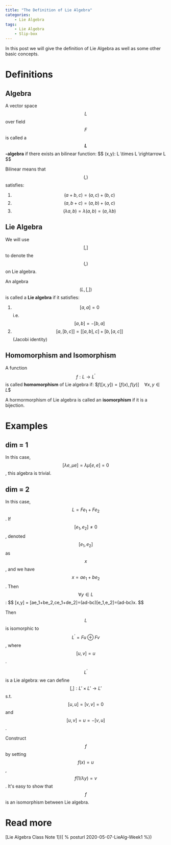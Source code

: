 ```yaml
---
title: "The Definition of Lie Algebra"
categories: 
    - Lie Algebra
tags: 
    - Lie Algebra
    - Slip-box
---
```


In this post we will give the definition of Lie Algebra as well as some other basic concepts.
<!-- more -->

# Definitions

## Algebra

A vector space $$L$$ over field $$F$$ is called a **$$L$$-algebra** if there exists an bilinear function:
\$$
    (x,y): L \times L \rightarrow L 
$$

Bilinear means that $$(,)$$ satisfies:
1. $$(a+b,c) = (a,c)+(b,c)$$
2. $$(a,b+c) = (a,b)+(a,c)$$
3. $$(\lambda a,b) =\lambda(a,b) = (a,\lambda b)$$

## Lie Algebra

We will use $$[,]$$ to denote the $$(,)$$ on Lie algebra.

An algebra $$ (L,[,]) $$ is called a **Lie algebra** if it satisfies:
1. $$[a,a]=0$$ i.e. $$ [a,b]=-[b,a]$$ 
2. $$[a,[b,c]] = [[a,b],c]+[b,[a,c]]$$ (Jacobi identity)

## Homomorphism and Isomorphism

A function $$f:L\rightarrow L^{\prime}$$ is called **homomorphism** of Lie algebra if:
    \$$f([x,y])=[f(x),f(y)] \quad \forall x,y\in L$$

A hormormorphism of Lie algebra is called an **isomorphism** if it is a bijection.

# Examples

## dim = 1

In this case, $$[\lambda e, \mu e] = \lambda \mu  [e,e] =0$$, this algebra is trivial.

## dim = 2

In this case, $$L = Fe_1 + Fe_2$$. If $$[e_1, e_2]\neq 0$$, denoted $$[e_1,e_2]$$ as $$x$$, and we have $$x = ae_1+be_2$$. Then $$\forall y \in L$$:
\$$
[x,y] = [ae_1+be_2,ce_1+de_2]=(ad-bc)[e_1,e_2]=(ad-bc)x.
$$

Then $$L$$ is isomorphic to $$L^{\prime}= Fu\oplus Fv$$, where $$[u,v] = u$$.

$$L^{\prime}$$ is a Lie algebra: we can define $$[,]:L' \times L' \rightarrow L'$$ s.t. $$[u,u] = [v,v]=0$$ and $$[u,v] = u = -[v,u]$$.

Construct $$f$$ by setting $$f(x) = u$$, $$f(1/\lambda y) = v$$. It's easy to show that $$f$$ is an isomorphism between Lie algebra. 

# Read more
[Lie Algebra Class Note 1]({ % posturl 2020-05-07-LieAlg-Week1  %})